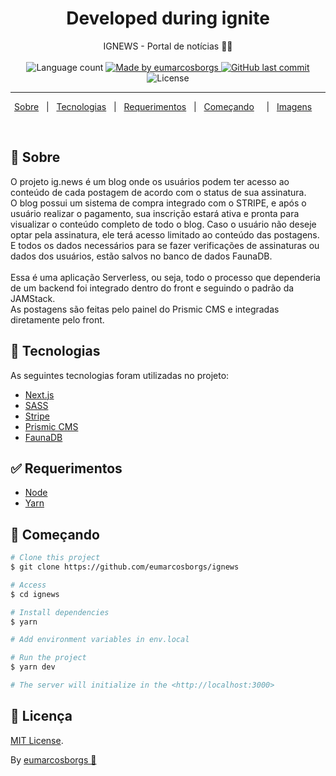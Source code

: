 <h1 align="center">
  Developed during ignite
</h1>

<p align="center">
  IGNEWS - Portal de notícias 📰🚀
  <br>
  <br>

  <img alt="Language count" src="https://img.shields.io/github/repo-size/eumarcosborgs/ignews"/>

  <a href="https://www.linkedin.com/in/eumarcosborgs/">
    <img alt="Made by eumarcosborgs" src="https://img.shields.io/badge/made%20by-eumarcosborgs-%237519C1">
  </a>

  <a href="https://github.com/eumarcosborgs/ignews/commits/master">
    <img alt="GitHub last commit" src="https://img.shields.io/github/last-commit/eumarcosborgs/ignews">
  </a>

  <img alt="License" src="https://img.shields.io/github/license/eumarcosborgs/ignews">
</p>

---

<p align="center">
  <a href="#dart-sobre">Sobre</a> &#xa0; | &#xa0; 
  <a href="#rocket-tecnologias">Tecnologias</a> &#xa0; | &#xa0;
  <a href="#white_check_mark-requerimentos">Requerimentos</a> &#xa0; | &#xa0;
  <a href="#checkered_flag-começando">Começando</a> &#xa0; &#xa0; | &#xa0;
  <a href="#framed_picture-imagens">Imagens</a> &#xa0; &#xa0;
</p>

<br>

## :dart: Sobre ##

O projeto ig.news é um blog onde os usuários podem ter acesso ao conteúdo de cada postagem de acordo com o status de sua assinatura.<br>
O blog possui um sistema de compra integrado com o STRIPE, e após o usuário realizar o pagamento, sua inscrição estará ativa e pronta para visualizar o conteúdo completo
de todo o blog. Caso o usuário não deseje optar pela assinatura, ele terá acesso limitado ao conteúdo das postagens. E todos os dados necessários para se fazer verificações
de assinaturas ou dados dos usuários, estão salvos no banco de dados FaunaDB.
<br>
<br>
Essa é uma aplicação Serverless, ou seja, todo o processo que dependeria de um backend foi integrado dentro do front e seguindo o padrão da JAMStack.
<br>
As postagens são feitas pelo painel do Prismic CMS e integradas diretamente pelo front.


## :rocket: Tecnologias ##

As seguintes tecnologias foram utilizadas no projeto:

- [Next.js](https://nextjs.org/)
- [SASS](https://sass-lang.com/)
- [Stripe](https://stripe.com/)
- [Prismic CMS](https://prismic.io/)
- [FaunaDB](https://fauna.com/)

## :white_check_mark: Requerimentos ##

- [Node](https://nodejs.org/en/)
- [Yarn](https://yarnpkg.com/lang/en/)

## :checkered_flag: Começando ##

```bash
# Clone this project
$ git clone https://github.com/eumarcosborgs/ignews

# Access
$ cd ignews

# Install dependencies
$ yarn

# Add environment variables in env.local

# Run the project
$ yarn dev

# The server will initialize in the <http://localhost:3000>
```

## 📝 Licença

[MIT License](./LICENSE).

By [eumarcosborgs 💜](https://github.com/eumarcosborgs)


